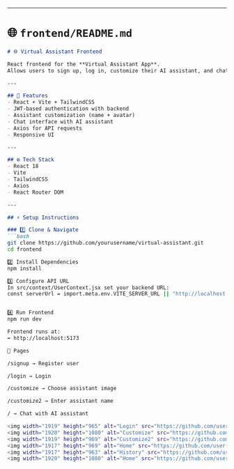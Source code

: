 
---

# 🌐 `frontend/README.md`
```markdown
# 🌐 Virtual Assistant Frontend

React frontend for the **Virtual Assistant App**.  
Allows users to sign up, log in, customize their AI assistant, and chat in real-time.

---

## 🚀 Features
- React + Vite + TailwindCSS
- JWT-based authentication with backend
- Assistant customization (name + avatar)
- Chat interface with AI assistant
- Axios for API requests
- Responsive UI

---

## ⚙️ Tech Stack
- React 18
- Vite
- TailwindCSS
- Axios
- React Router DOM

---

## ⚡ Setup Instructions

### 1️⃣ Clone & Navigate
```bash
git clone https://github.com/yourusername/virtual-assistant.git
cd frontend

2️⃣ Install Dependencies
npm install

3️⃣ Configure API URL
In src/context/UserContext.jsx set your backend URL:
const serverUrl = import.meta.env.VITE_SERVER_URL || "http://localhost:8080";


4️⃣ Run Frontend
npm run dev

Frontend runs at:
➡️ http://localhost:5173

🔑 Pages

/signup → Register user

/login → Login

/customize → Choose assistant image

/customize2 → Enter assistant name

/ → Chat with AI assistant

<img width="1919" height="965" alt="Login" src="https://github.com/user-attachments/assets/e009e95f-db4b-4252-b9e1-a8b39cc6578d" />
<img width="1920" height="1080" alt="Customize" src="https://github.com/user-attachments/assets/8e7a9d5d-b668-470a-9874-64ad73bf8b29" />
<img width="1919" height="969" alt="Customize2" src="https://github.com/user-attachments/assets/4d0102cd-ec2f-4be0-a6f1-a5100adbd299" />
<img width="1917" height="969" alt="Home" src="https://github.com/user-attachments/assets/cd89f672-c2ec-46aa-9cf0-e0d0ad769168" />
<img width="1917" height="963" alt="History" src="https://github.com/user-attachments/assets/823aed69-9f46-4386-9632-7cd6f3bde629" />
<img width="1920" height="1080" alt="Home" src="https://github.com/user-attachments/assets/60995172-ab08-4f94-841d-e90d78667396" />


